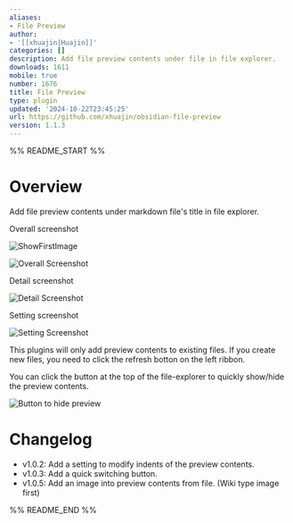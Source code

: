 ```yaml
---
aliases:
- File Preview
author:
- '[[xhuajin|Huajin]]'
categories: []
description: Add file preview contents under file in file explorer.
downloads: 1611
mobile: true
number: 1676
title: File Preview
type: plugin
updated: '2024-10-22T23:45:25'
url: https://github.com/xhuajin/obsidian-file-preview
version: 1.1.3
---
```


%% README_START %%

# Overview

Add file preview contents under markdown file's title in file explorer.

Overall screenshot

![ShowFirstImage](https://raw.githubusercontent.com/xhuajin/obsidian-file-preview/HEAD/images/ShowFirstImageInFile.png)

![Overall Screenshot](https://raw.githubusercontent.com/xhuajin/obsidian-file-preview/HEAD/images/FilePreviewOverall.png)

Detail screenshot

![Detail Screenshot](https://raw.githubusercontent.com/xhuajin/obsidian-file-preview/HEAD/images/FilePreviewDetail.png)

Setting screenshot

![Setting Screenshot](https://raw.githubusercontent.com/xhuajin/obsidian-file-preview/HEAD/images/FilePreviewSetting.png)

This plugins will only add preview contents to existing files. If you create new files, you need to click the refresh botton on the left ribbon.

You can click the button at the top of the file-explorer to quickly show/hide the preview contents.

![Button to hide preview](https://raw.githubusercontent.com/xhuajin/obsidian-file-preview/HEAD/images/ShowHidePreviewBtn.png)

# Changelog

- v1.0.2: Add a setting to modify indents of the preview contents. 
- v1.0.3: Add a quick switching button.
- v1.0.5: Add an image into preview contents from file. (Wiki type image first)

%% README_END %%